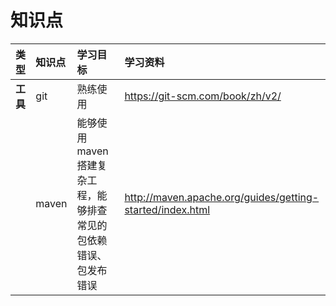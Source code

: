 # 知识点

| 类型 | 知识点 | 学习目标 | 学习资料 |
| :--- | :--- | :--- | :--- |
| **工具** | git | 熟练使用 | https://git-scm.com/book/zh/v2/ |
|  | maven | 能够使用maven搭建复杂工程，能够排查常见的包依赖错误、包发布错误 | http://maven.apache.org/guides/getting-started/index.html |



